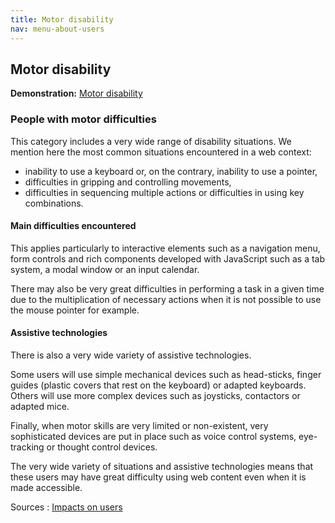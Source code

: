 ```yaml
---
title: Motor disability
nav: menu-about-users
---
```


## Motor disability

**Demonstration:** [Motor disability](https://atalan.fr/agissons/en/handicap-moteur.html)

### People with motor difficulties

This category includes a very wide range of disability situations. We mention here the most common situations encountered in a web context:

* inability to use a keyboard or, on the contrary, inability to use a pointer,
* difficulties in gripping and controlling movements,
* difficulties in sequencing multiple actions or difficulties in using key combinations.

#### Main difficulties encountered

This applies particularly to interactive elements such as a navigation menu, form controls and rich components developed with JavaScript such as a tab system, a modal window or an input calendar.

There may also be very great difficulties in performing a task in a given time due to the multiplication of necessary actions when it is not possible to use the mouse pointer for example.

#### Assistive technologies

There is also a very wide variety of assistive technologies.

Some users will use simple mechanical devices such as head-sticks, finger guides (plastic covers that rest on the keyboard) or adapted keyboards. Others will use more complex devices such as joysticks, contactors or adapted mice.

Finally, when motor skills are very limited or non-existent, very sophisticated devices are put in place such as voice control systems, eye-tracking or thought control devices.

The very wide variety of situations and assistive technologies means that these users may have great difficulty using web content even when it is made accessible.

Sources : [Impacts on users](https://github.com/DISIC/guide-impacts_utilisateurs)
